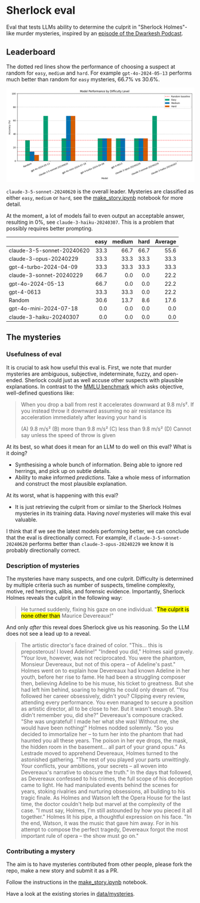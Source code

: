 # Sherlock eval

Eval that tests LLMs ability to determine the culprit in "Sherlock Holmes"-like murder mysteries, inspired by an [episode of the Dwarkesh Podcast](https://x.com/dwarkesh_sp/status/1825931761118794102).

## Leaderboard
The dotted red lines show the performance of choosing a suspect at random for `easy`, `medium` and `hard`. For example `gpt-4o-2024-05-13` performs much better than random for `easy` mysteries, 66.7% vs 30.6%.

![Model Performance](data/visualizations/model_performance.png)

`claude-3-5-sonnet-20240620` is the overall leader. Mysteries are classified as either `easy`, `medium` or `hard`, see the [make_story.ipynb](https://github.com/patrickmziet/sherlock/blob/main/make_story.ipynb) notebook for more detail.

At the moment, a lot of models fail to even output an acceptable answer, resulting in 0%, see `claude-3-haiku-20240307`. This is a problem that possibly requires better prompting.

|                            |   easy |   medium |   hard |   Average |
|:---------------------------|-------:|---------:|-------:|----------:|
| claude-3-5-sonnet-20240620 |   33.3 |     66.7 |   66.7 |      55.6 |
| claude-3-opus-20240229     |   33.3 |     33.3 |   33.3 |      33.3 |
| gpt-4-turbo-2024-04-09     |   33.3 |     33.3 |   33.3 |      33.3 |
| claude-3-sonnet-20240229   |   66.7 |      0.0 |    0.0 |      22.2 |
| gpt-4o-2024-05-13          |   66.7 |      0.0 |    0.0 |      22.2 |
| gpt-4-0613                 |   33.3 |     33.3 |    0.0 |      22.2 |
| Random                     |   30.6 |     13.7 |    8.6 |      17.6 |
| gpt-4o-mini-2024-07-18     |    0.0 |      0.0 |    0.0 |       0.0 |
| claude-3-haiku-20240307    |    0.0 |      0.0 |    0.0 |       0.0 |

## The mysteries

### Usefulness of eval

It is crucial to ask how useful this eval is. First, we note that murder mysteries are ambiguous, subjective, indeterminate, fuzzy, and open-ended. Sherlock could just as well accuse other suspects with plausible explanations. In contrast to the [MMLU benchmark](https://arxiv.org/pdf/2009.03300) which asks objective, well-defined questions like:

> When you drop a ball from rest it accelerates downward at 9.8 m/s². If you instead throw it downward assuming no air resistance its acceleration immediately after leaving your hand is
> 
> (A) 9.8 m/s²
> (B) more than 9.8 m/s²
> (C) less than 9.8 m/s²
> (D) Cannot say unless the speed of throw is given

At its best, so what does it mean for an LLM to do well on this eval? What is it doing?
- Synthesising a whole bunch of information. Being able to ignore red herrings, and pick up on subtle details.
- Ability to make informed *predictions*. Take a whole mess of information and construct the most plausible explanation. 

At its worst, what is happening with this eval?
- It is just retrieving the culprit from or similar to the Sherlock Holmes mysteries in its training data. Having *novel* mysteries will make this eval valuable.

I think that if we see the latest models performing better, we can conclude that the eval is directionally correct. For example, if `claude-3-5-sonnet-20240620` performs better than `claude-3-opus-20240229` we know it is probably directionally correct.

### Description of mysteries

The mysteries have many suspects, and one culprit. Difficulty is determined by multiple criteria such as number of suspects, timeline complexity, motive, red herrings, alibis, and forensic evidence. Importantly, Sherlock Holmes reveals the culprit in the following way:

> He turned suddenly, fixing his gaze on one individual. "<mark>The culprit is none other than</mark> Maurice Devereaux!"

And only *after* this reveal does Sherlock give us his reasoning. So the LLM does not see a lead up to a reveal. 

> The artistic director's face drained of color. "This... this is preposterous! I loved Adeline!"
> "Indeed you did," Holmes said gravely. "Your love, however, was not reciprocated. You were the phantom, Monsieur Devereaux, but not of this opera – of Adeline's past."
> Holmes went on to explain how Devereaux had known Adeline in her youth, before her rise to fame. He had been a struggling composer then, believing Adeline to be his muse, his ticket to greatness. But she had left him behind, soaring to heights he could only dream of.
> "You followed her career obsessively, didn't you? Clipping every review, attending every performance. You even managed to secure a position as artistic director, all to be close to her. But it wasn't enough. She didn't remember you, did she?"
> Devereaux's composure cracked. "She was ungrateful! I made her what she was! Without me, she would have been nothing!"
> Holmes nodded solemnly. "So you decided to immortalize her – to turn her into the phantom that had haunted you all these years. The poison in her eye drops, the mask, the hidden room in the basement... all part of your grand opus."
> As Lestrade moved to apprehend Devereaux, Holmes turned to the astonished gathering. "The rest of you played your parts unwittingly. Your conflicts, your ambitions, your secrets – all woven into Devereaux's narrative to obscure the truth."
> In the days that followed, as Devereaux confessed to his crimes, the full scope of his deception came to light. He had manipulated events behind the scenes for years, stoking rivalries and nurturing obsessions, all building to his tragic finale.
> As Holmes and Watson left the Opera House for the last time, the doctor couldn't help but marvel at the complexity of the case. "I must say, Holmes, I'm still astounded by how you pieced it all together."
> Holmes lit his pipe, a thoughtful expression on his face. "In the end, Watson, it was the music that gave him away. For in his attempt to compose the perfect tragedy, Devereaux forgot the most important rule of opera – the show must go on."


### Contributing a mystery

The aim is to have mysteries contributed from other people, please fork the repo, make a new story and submit it as a PR. 

Follow the instructions in the [make_story.ipynb](https://github.com/patrickmziet/sherlock/blob/main/make_story.ipynb) notebook. 

Have a look at the existing stories in [data/mysteries](https://github.com/patrickmziet/sherlock/tree/main/data/mysteries).